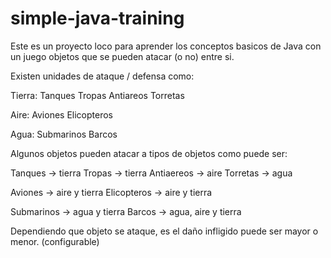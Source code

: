 simple-java-training
====================

Este es un proyecto loco para aprender los conceptos basicos de Java con un juego objetos que se pueden atacar (o no) entre si.

Existen unidades de ataque / defensa como:

Tierra:
Tanques
Tropas
Antiareos
Torretas

Aire:
Aviones
Elicopteros

Agua:
Submarinos
Barcos

Algunos objetos pueden atacar a tipos de objetos como puede ser:

Tanques -> tierra
Tropas -> tierra
Antiaereos -> aire
Torretas -> agua 

Aviones -> aire y tierra
Elicopteros -> aire y tierra

Submarinos -> agua y tierra
Barcos -> agua, aire y tierra

Dependiendo que objeto se ataque, es el daño infligido puede ser mayor o menor. (configurable)

